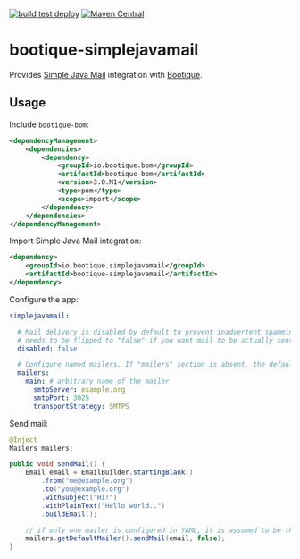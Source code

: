 <!--
  Licensed to ObjectStyle LLC under one
  or more contributor license agreements.  See the NOTICE file
  distributed with this work for additional information
  regarding copyright ownership.  The ObjectStyle LLC licenses
  this file to you under the Apache License, Version 2.0 (the
  "License"); you may not use this file except in compliance
  with the License.  You may obtain a copy of the License at

    http://www.apache.org/licenses/LICENSE-2.0

  Unless required by applicable law or agreed to in writing,
  software distributed under the License is distributed on an
  "AS IS" BASIS, WITHOUT WARRANTIES OR CONDITIONS OF ANY
  KIND, either express or implied.  See the License for the
  specific language governing permissions and limitations
  under the License.
  -->

[![build test deploy](https://github.com/bootique/bootique-simplejavamail/actions/workflows/maven.yml/badge.svg)](https://github.com/bootique/bootique-simplejavamail/actions/workflows/maven.yml)
[![Maven Central](https://img.shields.io/maven-central/v/io.bootique.simplejavamail/bootique-simplejavamail.svg?colorB=brightgreen)](https://search.maven.org/artifact/io.bootique.simplejavamail/bootique-simplejavamail/)

# bootique-simplejavamail

Provides [Simple Java Mail](http://www.simplejavamail.org/) integration with [Bootique](https://bootique.io).

## Usage

Include ```bootique-bom```:
```xml
<dependencyManagement>
    <dependencies>
        <dependency>
            <groupId>io.bootique.bom</groupId>
            <artifactId>bootique-bom</artifactId>
            <version>3.0.M1</version>
            <type>pom</type>
            <scope>import</scope>
        </dependency>
    </dependencies>
</dependencyManagement>
```
Import Simple Java Mail integration:
```xml
<dependency>
	<groupId>io.bootique.simplejavamail</groupId>
	<artifactId>bootique-simplejavamail</artifactId>
</dependency>
```

Configure the app:
```yaml
simplejavamail:

  # Mail delivery is disabled by default to prevent inadvertent spamming when the app is in development. This property
  # needs to be flipped to "false" if you want mail to be actually sent to someone.
  disabled: false

  # Configure named mailers. If "mailers" section is absent, the default mailer is created pointing to "localhost:25"
  mailers:
    main: # arbitrary name of the mailer
      smtpServer: example.org
      smtpPort: 3025
      transportStrategy: SMTPS
```

Send mail:
```java
@Inject
Mailers mailers;

public void sendMail() {
    Email email = EmailBuilder.startingBlank()
        .from("me@example.org")
        .to("you@example.org")
        .withSubject("Hi!")
        .withPlainText("Hello world..")
        .buildEmail();

    // if only one mailer is configured in YAML, it is assumed to be the default mailer
    mailers.getDefaultMailer().sendMail(email, false);
}
```

